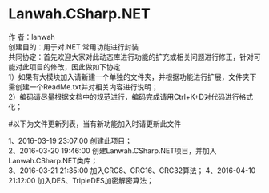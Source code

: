 ﻿# Lanwah.CSharp.NET
作    者：lanwah				
创建目的：用于对.NET 常用功能进行封装	
共同协定：首先欢迎大家对此动态库进行功能的扩充或相关问题进行修正，针对可能对此项目的修改，因此做如下协定	
1）如果有大模块加入请新建一个单独的文件夹，并根据功能进行扩展，文件夹下需创建一个ReadMe.txt并对相关内容进行说明；	
2）编码请尽量根据文档中的规范进行，编码完成请用Ctrl+K+D对代码进行格式化；	



#以下为文件更新列表，当有新功能加入时请更新此文件

1、2016-03-19 23:07:00 创建此项目；	
2、2016-03-20 19:46:00 创建Lanwah.CSharp.NET项目，并加入Lanwah.CSharp.NET类库；		
3、2016-03-21 21:35:00 加入CRC8、CRC16、CRC32算法；	
4、2016-04-10 21:12:00 加入DES、TripleDES加密解密算法；		






